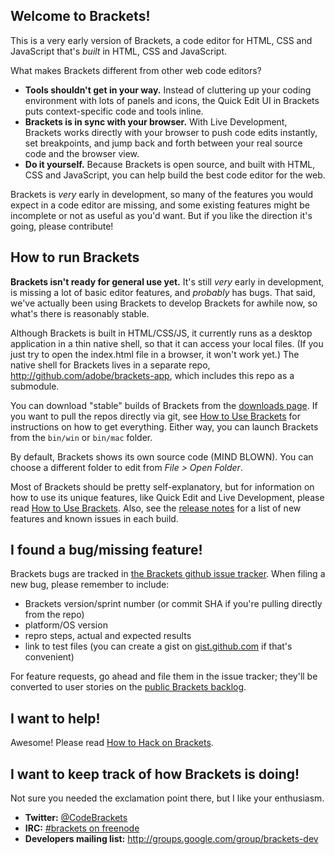 Welcome to Brackets!
-------------------

This is a very early version of Brackets, a code editor for HTML, CSS 
and JavaScript that's *built* in HTML, CSS and JavaScript.

What makes Brackets different from other web code editors?
* **Tools shouldn't get in your way.** Instead of cluttering up your coding
environment with lots of panels and icons, the Quick Edit UI in Brackets puts 
context-specific code and tools inline.
* **Brackets is in sync with your browser.** With Live Development, Brackets
works directly with your browser to push code edits instantly, set breakpoints, 
and jump back and forth between your real source code and the browser view.
* **Do it yourself.** Because Brackets is open source, and built with HTML, CSS
and JavaScript, you can help build the best code editor for the web.

Brackets is *very* early in development, so many of the features you would
expect in a code editor are missing, and some existing features might be
incomplete or not as useful as you'd want. But if you like the direction
it's going, please contribute!

How to run Brackets
-------------------

**Brackets isn't ready for general use yet.** It's still *very* early in
development, is missing a lot of basic editor features, and *probably*
has bugs. That said, we've actually been using Brackets to develop Brackets
for awhile now, so what's there is reasonably stable.

Although Brackets is built in HTML/CSS/JS, it currently runs as a desktop 
application in a thin native shell, so that it can access your local files.
(If you just try to open the index.html file in a browser, it won't work yet.)
The native shell for Brackets lives in a separate repo, 
http://github.com/adobe/brackets-app, which includes this repo as a submodule.

You can download "stable" builds of Brackets from the
[downloads page](http://github.com/adobe/brackets/downloads).
If you want to pull the repos directly via git, see 
[How to Use Brackets](http://github.com/adobe/brackets/wiki/How-to-Use-Brackets)
for instructions on how to get everything. Either way, you can launch Brackets
from the `bin/win` or `bin/mac` folder.

By default, Brackets shows its own source code (MIND BLOWN). You can choose
a different folder to edit from *File > Open Folder*.

Most of Brackets should be pretty self-explanatory, but for information on how
to use its unique features, like Quick Edit and Live Development, please read
[How to Use Brackets](http://github.com/adobe/brackets/wiki/How-to-Use-Brackets).
Also, see the [release notes](http://github.com/adobe/brackets/wiki/Release-Notes)
for a list of new features and known issues in each build.

I found a bug/missing feature!
------------------------------

Brackets bugs are tracked in [the Brackets github issue tracker](https://github.com/adobe/brackets/issues). 
When filing a new bug, please remember to include:

* Brackets version/sprint number (or commit SHA if you're pulling directly from the repo)
* platform/OS version
* repro steps, actual and expected results
* link to test files (you can create a gist on [gist.github.com](https://gist.github.com/) 
if that's convenient)

For feature requests, go ahead and file them in the issue tracker; they'll be converted
to user stories on the [public Brackets backlog](https://trello.com/board/brackets/4f90a6d98f77505d7940ce88).

I want to help!
---------------

Awesome! Please read [How to Hack on Brackets](https://github.com/adobe/brackets/wiki/How-to-Hack-on-Brackets).

I want to keep track of how Brackets is doing!
----------------------------------------------

Not sure you needed the exclamation point there, but I like your enthusiasm.

* **Twitter:** [@CodeBrackets](http://twitter.com/#!/CodeBrackets)
* **IRC:** [#brackets on freenode](http://freenode.net)
* **Developers mailing list:** http://groups.google.com/group/brackets-dev

